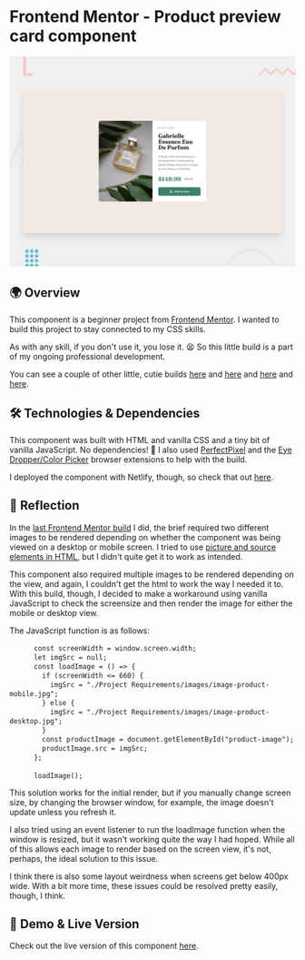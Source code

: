 # Frontend Mentor - Product preview card component

![Design preview for the Product preview card component coding challenge](./Project%20Requirements/design/desktop-preview.jpg)

## 🌍 Overview

This component is a beginner project from [Frontend Mentor](https://www.frontendmentor.io/challenges/product-preview-card-component-GO7UmttRfa/hub). I wanted to build this project to stay connected to my CSS skills.

As with any skill, if you don't use it, you lose it. 😫 So this little build is a part of my ongoing professional development.

You can see a couple of other little, cutie builds [here](https://github.com/crwainstock/fe-mentor-qr) and [here](https://github.com/crwainstock/fe-mentor-3-column-preview-card) and [here](https://github.com/crwainstock/fe-mentor-single-price-grid) and [here](https://github.com/crwainstock/fe-mentor-order-summary).

## 🛠️ Technologies & Dependencies

This component was built with HTML and vanilla CSS and a tiny bit of vanilla JavaScript. No dependencies! 🥳 I also used [PerfectPixel](https://www.welldonecode.com/perfectpixel/) and the [Eye Dropper/Color Picker](https://eyedropper.org/) browser extensions to help with the build.

I deployed the component with Netlify, though, so check that out [here](https://reliable-cupcake-1661bb.netlify.app/).

## 🤔 Reflection

In the [last Frontend Mentor build](https://github.com/crwainstock/fe-mentor-stats-preview) I did, the brief required two different images to be rendered depending on whether the component was being viewed on a desktop or mobile screen. I tried to use [picture and source elements in HTML](https://developer.mozilla.org/en-US/docs/Web/HTML/Element/picture), but I didn't quite get it to work as intended.

This component also required multiple images to be rendered depending on the view, and again, I couldn't get the html to work the way I needed it to. With this build, though, I decided to make a workaround using vanilla JavaScript to check the screensize and then render the image for either the mobile or desktop view.

The JavaScript function is as follows:

```
      const screenWidth = window.screen.width;
      let imgSrc = null;
      const loadImage = () => {
        if (screenWidth <= 660) {
          imgSrc = "./Project Requirements/images/image-product-mobile.jpg";
        } else {
          imgSrc = "./Project Requirements/images/image-product-desktop.jpg";
        }
        const productImage = document.getElementById("product-image");
        productImage.src = imgSrc;
      };

      loadImage();
```

This solution works for the initial render, but if you manually change screen size, by changing the browser window, for example, the image doesn't update unless you refresh it.

I also tried using an event listener to run the loadImage function when the window is resized, but it wasn't working quite the way I had hoped. While all of this allows each image to render based on the screen view, it's not, perhaps, the ideal solution to this issue.

I think there is also some layout weirdness when screens get below 400px wide. With a bit more time, these issues could be resolved pretty easily, though, I think.

## 👀 Demo & Live Version

Check out the live version of this component [here](https://reliable-cupcake-1661bb.netlify.app/).
